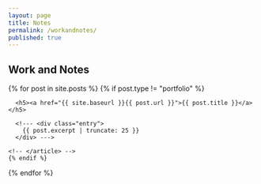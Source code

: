 ```yaml
---
layout: page
title: Notes
permalink: /workandnotes/
published: true
---
```


## Work and Notes

<div class="posts">
  {% for post in site.posts %}
    {% if post.type != "portfolio" %}
    <!-- <article class="post"> -->

      <h5><a href="{{ site.baseurl }}{{ post.url }}">{{ post.title }}</a></h5>

      <!--- <div class="entry">
        {{ post.excerpt | truncate: 25 }}
      </div> --->

    <!-- </article> -->
    {% endif %}
  {% endfor %}
</div>

